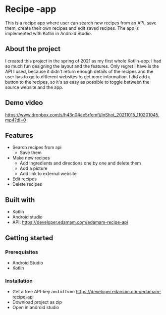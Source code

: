 # Recipe -app

This is a recipe app where user can search new recipes from an API, save them, create their own recipes and edit saved recipes.
The app is implemented with Kotlin in Android Studio.

## About the project

I created this project in the spring of 2021 as my first whole Kotlin-app. I had so much fun designing the layout and the features.
Only regret I have is the API I used, because it didn't return enough details of the recipes and the user has to go to different websites to get more information.
I did add a button to the recipes, so it's as easy as possible to toggle between the source website and the app.

## Demo video

https://www.dropbox.com/s/h43n04ae5rfemfj/InShot_20211015_110201045.mp4?dl=0

## Features

- Search recipes from api
    - Save them
- Make new recipes
    - Add ingredients and directions one by one and delete them
    - Add a picture
    - Add link to external website
- Edit recipes
- Delete recipes


## Built with

- Kotlin
- Android studio
- API: https://developer.edamam.com/edamam-recipe-api

## Getting started

### Prerequisites

- Android Studio
- Kotlin

### Installation

* Get a free API-key and id from https://developer.edamam.com/edamam-recipe-api
* Download project as zip
* Open in android studio
